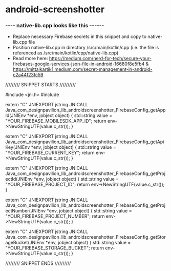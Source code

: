 # android-screenshotter


### ---- native-lib.cpp looks like this ------
- Replace necessary Firebase secrets in this snippet and copy to native-lib.cpp file
- Position native-lib.cpp in directory /src/main/kotlin/cpp (i.e. the file is referenced as /src/main/kotlin/cpp/native-lib.cpp)
- Read more here: https://medium.com/nerd-for-tech/secure-your-firebases-google-services-json-file-in-android-16680f8e5fb4 & https://mittalkartik1.medium.com/secret-management-in-android-c2a44f23fc59

///////// SNIPPET STARTS //////////

#include <jni.h>
#include <string>

extern "C" JNIEXPORT jstring JNICALL Java_com_designpavilion_lib_androidscreenshotter_FirebaseConfig_getAppId(JNIEnv *env, jobject object) {
    std::string value = "YOUR_FIREBASE_MOBILESDK_APP_ID";
    return env->NewStringUTF(value.c_str());
}

extern "C" JNIEXPORT jstring JNICALL Java_com_designpavilion_lib_androidscreenshotter_FirebaseConfig_getApiKey(JNIEnv *env, jobject object) {
    std::string value = "YOUR_FIREBASE_CURRENT_KEY";
    return env->NewStringUTF(value.c_str());
}

extern "C" JNIEXPORT jstring JNICALL Java_com_designpavilion_lib_androidscreenshotter_FirebaseConfig_getProjectId(JNIEnv *env, jobject object) {
    std::string value = "YOUR_FIREBASE_PROJECT_ID";
    return env->NewStringUTF(value.c_str());
}

extern "C" JNIEXPORT jstring JNICALL Java_com_designpavilion_lib_androidscreenshotter_FirebaseConfig_getProjectNumber(JNIEnv *env, jobject object) {
    std::string value = "YOUR_FIREBASE_PROJECT_NUMBER";
    return env->NewStringUTF(value.c_str());
}

extern "C" JNIEXPORT jstring JNICALL Java_com_designpavilion_lib_androidscreenshotter_FirebaseConfig_getStorageBucket(JNIEnv *env, jobject object) {
    std::string value = "YOUR_FIREBASE_STORAGE_BUCKET";
    return env->NewStringUTF(value.c_str());
}
  
///////// SNIPPET ENDS //////////
